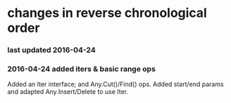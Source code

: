 # changes in reverse chronological order
### last updated 2016-04-24

### 2016-04-24 added iters & basic range ops
Added an Iter interface; and Any.Cut()/Find() ops. Added start/end params and adapted Any.Insert/Delete to use Iter.